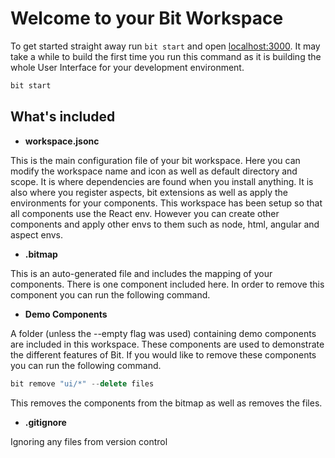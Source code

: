 # Welcome to your Bit Workspace

To get started straight away run `bit start` and open [localhost:3000](http://localhost:3000). It may take a while to build the first time you run this command as it is building the whole User Interface for your development environment.

```bash
bit start
```

## What's included

- **workspace.jsonc**

This is the main configuration file of your bit workspace. Here you can modify the workspace name and icon as well as default directory and scope. It is where dependencies are found when you install anything. It is also where you register aspects, bit extensions as well as apply the environments for your components. This workspace has been setup so that all components use the React env. However you can create other components and apply other envs to them such as node, html, angular and aspect envs.

- **.bitmap**

This is an auto-generated file and includes the mapping of your components. There is one component included here. In order to remove this component you can run the following command.

- **Demo Components**

A folder (unless the --empty flag was used) containing demo components are included in this workspace. These components are used to demonstrate the different features of Bit. If you would like to remove these components you can run the following command.

```jsx
bit remove "ui/*" --delete files
```

This removes the components from the bitmap as well as removes the files.

- **.gitignore**

Ignoring any files from version control
